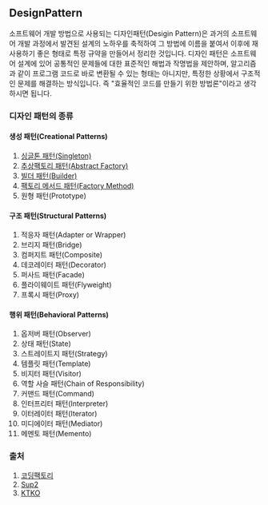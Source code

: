 ## DesignPattern
소프트웨어 개발 방법으로 사용되는 디자인패턴(Desigin Pattern)은 과거의 소프트웨어 개발 과정에서 발견된 설계의 노하우를 축적하여 그 방법에 이름을 붙여서 이후에 재사용하기 좋은 형태로 특정 규약을 만들어서 정리한 것입니다. 디자인 패턴은 소프트웨어 설계에 있어 공통적인 문제들에 대한 표준적인 해법과 작명법을 제안하며, 알고리즘과 같이 프로그램 코드로 바로 변환될 수 있는 형태는 아니지만, 특정한 상황에서 구조적인 문제를 해결하는 방식입니다. 즉 "효율적인 코드를 만들기 위한 방법론"이라고 생각하시면 됩니다.


### 디자인 패턴의 종류

#### 생성 패턴(Creational Patterns)
1. [싱글톤 패턴(Singleton)](https://github.com/jang010505/DesignPattern/tree/master/src/creational/singleton)
2. [추상팩토리 패턴(Abstract Factory)](https://github.com/jang010505/DesignPattern/tree/master/src/creational/abstracts)
3. [빌더 패턴(Builder)](https://github.com/jang010505/DesignPattern/tree/master/src/creational/builder)
4. [팩토리 메서드 패턴(Factory Method)](https://github.com/jang010505/DesignPattern/tree/master/src/creational/factory)
5. 원형 패턴(Prototype)

#### 구조 패턴(Structural Patterns)
1. 적응자 패턴(Adapter or Wrapper)
2. 브리지 패턴(Bridge)
3. 컴퍼지트 패턴(Composite)
4. 데코레이터 패턴(Decorator)
5. 퍼사드 패턴(Facade)
6. 플라이웨이트 패턴(Flyweight)
7. 프록시 패턴(Proxy)

#### 행위 패턴(Behavioral Patterns)
1. 옵저버 패턴(Observer)
2. 상태 패턴(State)
3. 스트레이트지 패턴(Strategy)
4. 템플릿 패턴(Template)
5. 비지터 패턴(Visitor)
6. 역할 사슬 패턴(Chain of Responsibility)
7. 커맨드 패턴(Command)
8. 인터프리터 패턴(Interpreter)
9. 이터레이터 패턴(Iterator)
10. 미디에이터 패턴(Mediator)
11. 메멘토 패턴(Memento)


### 출처
1. [코딩팩토리](https://coding-factory.tistory.com/)
2. [Sup2](https://sup2is.github.io/)
3. [KTKO](https://ktko.tistory.com/)
